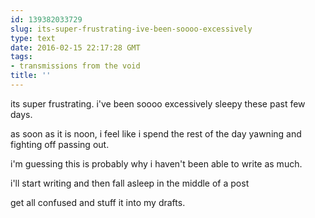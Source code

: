 ```yaml
---
id: 139382033729
slug: its-super-frustrating-ive-been-soooo-excessively
type: text
date: 2016-02-15 22:17:28 GMT
tags:
- transmissions from the void
title: ''
---
```


its super frustrating. i've been soooo excessively sleepy these past few days.

as soon as it is noon, i feel like i spend the rest of the day yawning and fighting off passing out.

i'm guessing this is probably why i haven't been able to write as much.

i'll start writing and then fall asleep in the middle of a post

get all confused and stuff it into my drafts.